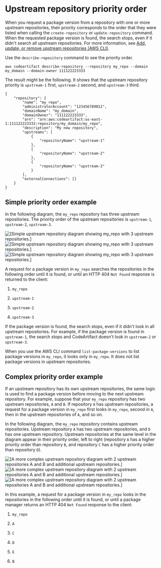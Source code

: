 # Upstream repository priority order<a name="repo-upstream-search-order"></a>

 When you request a package version from a repository with one or more upstream repositories, their priority corresponds to the order that they were listed when calling the `create-repository` or `update-repository` command\. When the requested package version is found, the search stops, even if it didn't search all upstream repositories\. For more information, see [Add, update, or remove upstream repositories \(AWS CLI\)](repo-upstream-add-cli.md)\. 

 Use the `describe-repository` command to see the priority order\.

```
aws codeartifact describe-repository --repository my_repo --domain my_domain --domain-owner 111122223333
```

 The result might be the following\. It shows that the upstream repository priority is `upstream-1` first, `upstream-2` second, and `upstream-3` third\. 

```
{
    "repository": {
        "name": "my_repo",
        "administratorAccount": "123456789012",
        "domainName": "my_domain",
        "domainOwner": "111122223333",
        "arn": "arn:aws:codeartifact:us-east-1:111122223333:repository/my_domain/my_repo",
        "description": "My new repository",
        "upstreams": [
            {
                "repositoryName": "upstream-1"
            },
            {
                "repositoryName": "upstream-2"
            },
            {
                "repositoryName": "upstream-3"
            }
        ],
        "externalConnections": []
    }
}
```

## Simple priority order example<a name="upstream-priority-order-simple"></a>

 In the following diagram, the `my_repo` repository has three upstream repositories\. The priority order of the upstream repositories is `upstream-1`, `upstream-2`, `upstream-3`\. 

![\[Simple upstream repository diagram showing my_repo with 3 upstream repositories.\]](http://docs.aws.amazon.com/codeartifact/latest/ug/)![\[Simple upstream repository diagram showing my_repo with 3 upstream repositories.\]](http://docs.aws.amazon.com/codeartifact/latest/ug/)![\[Simple upstream repository diagram showing my_repo with 3 upstream repositories.\]](http://docs.aws.amazon.com/codeartifact/latest/ug/)

 A request for a package version in `my_repo` searches the repositories in the following order until it is found, or until an HTTP 404 `Not Found` response is returned to the client: 

1.  `my_repo` 

1.  `upstream-1` 

1.  `upstream-2` 

1.  `upstream-3` 

If the package version is found, the search stops, even if it didn't look in all upstream repositories\. For example, if the package version is found in `upstream-1`, the search stops and CodeArtifact doesn't look in `upstream-2` or `upstream-3`\. 

 When you use the AWS CLI command `list-package-versions` to list package versions in `my_repo`, it looks only in `my_repo`\. It does not list package versions in upstream repositories\. 

## Complex priority order example<a name="upstream-search-order-complex"></a>

 If an upstream repository has its own upstream repositories, the same logic is used to find a package version before moving to the next upstream repository\. For example, suppose that your `my_repo` repository has two upstream repositories, `A` and `B`\. If repository `A` has upstream repositories, a request for a package version in `my_repo` first looks in `my_repo`, second in `A`, then in the upstream repositories of `A`, and so on\. 

 In the following diagram, the `my_repo` repository contains upstream repositories\. Upstream repository `A` has two upstream repositories, and `D` has one upstream repository\. Upstream repositories at the same level in the diagram appear in their priority order, left to right \(repository `A` has a higher priority order than repository `B`, and repository `C` has a higher priority order than repository `D`\)\. 

![\[A more complex upstream repository diagram with 2 upstream repositories A and B and additional upstream repositories.\]](http://docs.aws.amazon.com/codeartifact/latest/ug/)![\[A more complex upstream repository diagram with 2 upstream repositories A and B and additional upstream repositories.\]](http://docs.aws.amazon.com/codeartifact/latest/ug/)![\[A more complex upstream repository diagram with 2 upstream repositories A and B and additional upstream repositories.\]](http://docs.aws.amazon.com/codeartifact/latest/ug/)

In this example, a request for a package version in `my_repo` looks in the repositories in the following order until it is found, or until a package manager returns an HTTP 404 `Not Found` response to the client: 

1.  `my_repo` 

1.  `A` 

1.  `C` 

1.  `D` 

1.  `E` 

1.  `B` 